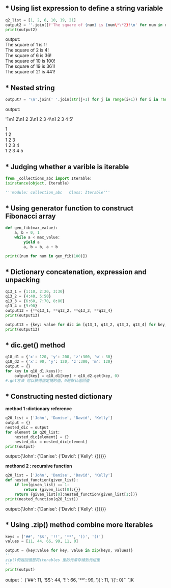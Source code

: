 ## * Using list expression to define a string variable
```python
q2_list = [1, 2, 6, 10, 19, 21]
output2 = ''.join([f'The square of {num} is {num\*\*2}!\n' for num in q2_list]).strip()
print(output2)  
```
output:  
The square of 1 is 1!  
The square of 2 is 4!  
The square of 6 is 36!  
The square of 10 is 100!  
The square of 19 is 361!  
The square of 21 is 441!  

## * Nested string 

```python
output7 = '\n'.join(' '.join(str(j+1) for j in range(i+1)) for i in range(5))
```

output:

'1\n1 2\n1 2 3\n1 2 3 4\n1 2 3 4 5'


1  
1 2	  
1 2 3  
1 2 3 4  
1 2 3 4 5

## * Judging whether a varible is iterable



```python
from _collections_abc import Iterable:
isinstance(object, Iterable)

'''module: collection_abc	Class: Iterable'''
```


## * Using generator function to construct Fibonacci array

```python
def gen_fib(max_value):
    a, b = 0, 1
    while a < max_value:
        yield a
        a, b = b, a + b

print([num for num in gen_fib(100)])
```

## * Dictionary concatenation, expression and unpacking
```python
q13_1 = {1:10, 2:20, 3:30}
q13_2 = {4:40, 5:50}
q13_3 = {6:60, 7:70, 8:80}
q13_4 = {9:90}
output13 = {**q13_1, **q13_2, **q13_3, **q13_4}
print(output13)

output13 = {key: value for dic in [q13_1, q13_2, q13_3, q13_4] for key, value in dic.items()}
print(output13)
```

## * dic.get() method
```python
q18_d1 = {'x': 120, 'y': 200, 'z':300, 'w': 30}
q18_d2 = {'x': 90, 'y': 120, 'z':300, 'm': 120}
output = {}
for key in q18_d1.keys():
    output[key] = q18_d1[key] + q18_d2.get(key, 0)
#.get方法 可以获得指定键的值，0是默认返回值
```

## * Constructing nested dictionary
**method 1 :dictionary reference**


```python
q20_list = ['John', 'Danise', 'David', 'Kelly']
output = {}
nested_dic = output
for element in q20_list:
    nested_dic[element] = {}
    nested_dic = nested_dic[element]
print(output)
```
output:{'John': {'Danise': {'David': {'Kelly': {}}}}}

**methond 2 : recursive function**

```python
q20_list = ['John', 'Danise', 'David', 'Kelly']
def nested_function(given_list):
    if len(given_list) == 1:
        return {given_list[0]:{}}
    return {given_list[0]:nested_function(given_list[1:])}
print(nested_function(q20_list))
```
output:{'John': {'Danise': {'David': {'Kelly': {}}}}}

## * Using .zip() method combine more iterables

```python
keys = ['##', '$$', '!!', '**', '))', '((']
values = [11, 44, 66, 99, 11, 0]

output = {key:value for key, value in zip(keys, values)}
'''
zip()的返回值是将iterables 里的元素存储到元组里
'''
print(output)
```

output：
{'##': 11, '$$': 44, '!!': 66, '**': 99, '))': 11, '((': 0}``	`]K